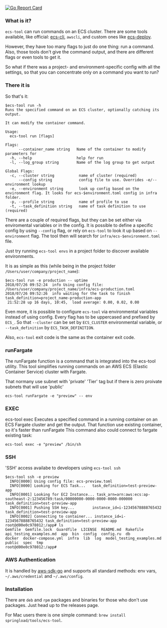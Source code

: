 [![Go Report Card](https://goreportcard.com/badge/github.com/springload/ecs-tool)](https://goreportcard.com/report/github.com/springload/ecs-tool)

### What is it?

`ecs-tool` can run commands on an ECS cluster. There are some tools available, like official: [ecs-cli](https://github.com/aws/amazon-ecs-cli), `awscli`, and custom ones like [ecs-deploy](https://github.com/springload/ecs-deploy).

However, they have too many flags to just do one thing: run a command.
Also, those tools don't give the command output, and there are different flags or even tools to get it.

So what if there was a project- and environment-specific config with all the settings, so that you can concentrate only on a command you want to run?

### There it is

So that's it:

```
$ecs-tool run -h
Runs the specified command on an ECS cluster, optionally catching its output.

It can modify the container command.

Usage:
  ecs-tool run [flags]

Flags:
      --container_name string   Name of the container to modify parameters for
  -h, --help                    help for run
  -l, --log_group string        Name of the log group to get output

Global Flags:
  -c, --cluster string           name of cluster (required)
      --config string            config file to use. Overrides -e/--environment lookup
  -e, --environment string       look up config based on the environment flag. It looks for ecs-$environment.toml config in infra folder.
  -p, --profile string           name of profile to use
  -t, --task_definition string   name of task definition to use (required)
```

There are a couple of required flags, but they can be set either via enviromental variables or in the config.
It is possible to define a specific config by using `--config` flag, or rely on `ecs-tool` to look it up based on `--environment` flag.
The tool then will search for `infra/ecs-$environment.toml` file.

Just try running `ecs-tool envs` in a project folder to discover available environments.

It is as simple as this (while being in the project folder `/Users/user/company/project_name`):

```
$ecs-tool run -e production -- uptime
2018/07/26 09:52:24  info Using config file: /Users/user/company/project_name/infra/ecs-production.toml
2018/07/26 09:52:26  info waiting for the task to finish task_definition=project_name-production-app
 21:52:28 up 16 days, 10:45,  load average: 0.00, 0.02, 0.00
```

Even more, it is possible to configure `ecs-tool` via environmental variables instead of using config. Every flag has to be uppercased and prefixed by `ECS_`.
So that `--cluster` can be set by `ECS_CLUSTER` environmental variable, or `--task_definition` by `ECS_TASK_DEFINITION`.

Also, `ecs-tool` exit code is the same as the container exit code.

### runFargate

The runFargate function is a command that is integrated into the ecs-tool utility. This tool simplifies running commands on an AWS ECS (Elastic Container Service) cluster with Fargate.

That normany use subnet with 'private' 'Tier' tag but if there is zero proivate subnets that will use 'public'

```
ecs-tool runFargate -e "preview" -- env
```

### EXEC

ecs-tool exec Executes a specified command in a running container on an ECS Fargate cluster and get the output.
That function use existing container, so it's faster than runFargate
This command also could connect to fargate existing task:

```
ecs-tool exec -e "preview" /bin/sh
```


### SSH

'SSH' access availabe to developers using `ecs-tool ssh`

```
$ecs-tool ssh -e preview
  INFO[0000] Using config file: ecs-preview.toml
  INFO[0000] Looking for ECS Task...   task_definition=test-preview-app
  INFO[0001] Looking for EC2 Instance... task_arn=arn:aws:ecs:ap-southeast-2:123456789:task/00000000-0000-0000-0000-000000 task_definition=test-preview-app
  INFO[0001] Pushing SSH key...        instance_id=i-12345678888765432 task_definition=test-preview-app
  INFO[0002] Connecting to container... instance_id=i-12345678888765432 task_definition=test-preview-app
root@d00e0c978012:/app# ls
Gemfile  Gemfile.lock  Guardfile  LICENSE  README.md  Rakefile  api_testing_examples.md  app  bin  config  config.ru  db  
docker  docker-compose.yml  infra  lib  log  model_testing_examples.md  public  spec  tmp
root@d00e0c978012:/app#
```

### AWS Authentication

It is handled by [aws-sdk-go](https://aws.amazon.com/sdk-for-go/) and supports all standard methods: env vars, `~/.aws/credential` and `~/.aws/config`.

### Installation

There are `deb` and `rpm` packages and binaries for those who don't use packages. Just head up to the releases page.

For Mac users there is one simple command: `brew install springload/tools/ecs-tool`.
